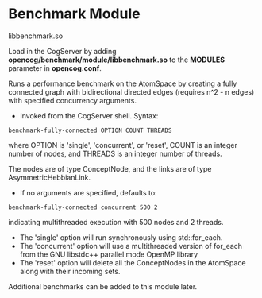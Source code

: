Benchmark Module
================

libbenchmark.so

Load in the CogServer by adding **opencog/benchmark/module/libbenchmark.so** to
the **MODULES** parameter in **opencog.conf**.

Runs a performance benchmark on the AtomSpace by creating a fully connected
graph with bidirectional directed edges (requires n^2 - n edges) with specified
concurrency arguments.

- Invoked from the CogServer shell. Syntax:

```
benchmark-fully-connected OPTION COUNT THREADS
```

where OPTION is 'single', 'concurrent', or 'reset', COUNT is an integer number
of nodes, and THREADS is an integer number of threads.

The nodes are of type ConceptNode, and the links are of type AsymmetricHebbianLink.

- If no arguments are specified, defaults to:

```
benchmark-fully-connected concurrent 500 2
```

indicating multithreaded execution with 500 nodes and 2 threads.

- The 'single' option will run synchronously using std::for_each.
- The 'concurrent' option will use a multithreaded version of for_each from the GNU libstdc++ parallel mode OpenMP library
- The 'reset' option will delete all the ConceptNodes in the AtomSpace along with their incoming sets.

Additional benchmarks can be added to this module later.
